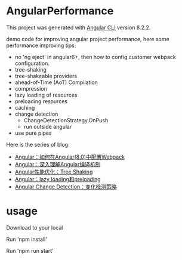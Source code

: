 # AngularPerformance

This project was generated with [Angular CLI](https://github.com/angular/angular-cli) version 8.2.2.

demo code for improving angular project performance, here some performance improving tips:

- no 'ng eject' in angular6+, then how to config customer webpack configuration.
- tree-shaking
- tree-shakeable providers
- ahead-of-Time (AoT) Compilation
- compression
- lazy loading of resources
- preloading resources
- caching
- change detection
  - ChangeDetectionStrategy.OnPush
  - run outside angular
- use pure pipes

Here is the series of blog:
- [Angular：如何在Angular(8.0)中配置Webpack](https://limeii.github.io/2019/08/angular-customize-webpack/)
- [Angular：深入理解Angular编译机制](https://limeii.github.io/2019/08/angular-compiler/)
- [Angular性能优化：Tree Shaking](https://limeii.github.io/2019/08/angular-tree-shaking/)
- [Angular：lazy loading和preloading](https://limeii.github.io/2018/09/angular-lazy-loading/)
- [Angular Change Detection：变化检测策略](https://limeii.github.io/2019/06/angular-changeDetectionStrategy-OnPush/)

# usage

Download to your local

Run 'npm install'

Run 'npm run start'